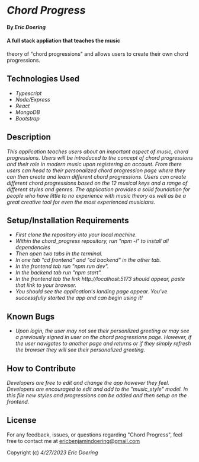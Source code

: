 # _Chord Progress_

#### By _**Eric Doering**_

#### A full stack appliation that teaches the music
theory of "chord progressions" and allows users to create their own chord progressions.

## Technologies Used

* _Typescript_
* _Node/Express_
* _React_
* _MongoDB_
* _Bootstrap_

## Description

_This application teaches users about an important aspect of music, chord progressions. Users will be introduced to the concept of chord progressions and their role in modern music upon registering an account. From there users can head to their personalized chord progression page where they can then create and learn different chord progressions. Users can create different chord progressions based on the 12 musical keys and a range of different styles and genres. The application provides a solid foundation for people who have little to no experience with music theory as well as be a great creative tool for even the most experienced musicians._

## Setup/Installation Requirements

* _First clone the repository into your local machine._
* _Within the chord_progress repository, run "npm -i" to install all dependencies_
* _Then open two tabs in the terminal._
* _In one tab "cd frontend" and "cd backend" in the other tab._
* _In the frontend tab run "npm run dev"._
* _In the backend tab run "npm start"._
* _In the frontend tab the link http://localhost:5173 should appear, paste that link to your browser._
* _You should see the application's landing page appear. You've successfully started the app and can begin using it!_


## Known Bugs

* _Upon login, the user may not see their personlized greeting or may see a previously signed in user on the chord progressions page. However, if the user navigates to another page and returns or if they simply refresh the browser they will see their personalized greeting._

## How to Contribute

_Developers are free to edit and change the app however they feel. Developers are encouraged to edit and add to the "music_style" model. In this file new styles and progressions can be added and then setup on the frontend._

## License

For any feedback, issues, or questions regarding "Chord Progress", feel free to contact me at ericbenjamindoering@gmail.com

Copyright (c) _4/27/2023_ _Eric Doering_